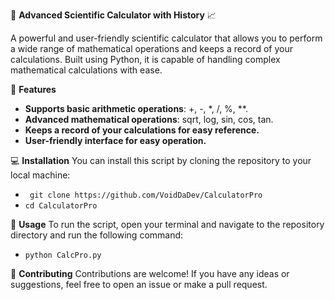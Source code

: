 🧮 **Advanced Scientific Calculator with History** 📈

A powerful and user-friendly scientific calculator that allows you to perform a wide range of mathematical operations and keeps a record of your calculations. Built using Python, it is capable of handling complex mathematical calculations with ease.

🚀 **Features**

- **Supports basic arithmetic operations**: +, -, *, /, %, **.
- **Advanced mathematical operations**: sqrt, log, sin, cos, tan.
- **Keeps a record of your calculations for easy reference.**
- **User-friendly interface for easy operation.**

💻 **Installation**
You can install this script by cloning the repository to your local machine:
- `` git clone https://github.com/VoidDaDev/CalculatorPro``
- ``cd CalculatorPro ``

🔨 **Usage**
To run the script, open your terminal and navigate to the repository directory and run the following command:
- ``python CalcPro.py``

🤝 **Contributing**
Contributions are welcome! If you have any ideas or suggestions, feel free to open an issue or make a pull request.
